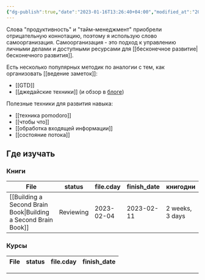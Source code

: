 ```yaml
---
{"dg-publish":true,"date":"2023-01-16T13:26:40+04:00","modified_at":"2023-05-11T14:48:34+04:00","tags":["competencies","skills"],"aliases":["организация личных дел"],"permalink":"/competencies/samoorganizacziya/","dgPassFrontmatter":true}
---
```





Слова "продуктивность" и "тайм-менеджмент" приобрели отрицательную коннотацию, поэтому я использую слово самоорганизация. Самоорганизация - это подход к управлению личными делами и доступными ресурсами для [[бесконечное развитие|бесконечного развития]].

Есть несколько популярных методик по аналогии с тем, как организовать [[ведение заметок]]:
- [[GTD]]
- [[джедайские техники]] (и обзор в [блоге](https://vanadium23.me/jedi-book-experiments/))

Полезные техники для развития навыка:
- [[техника pomodoro]]
- [[чтобы что]]
- [[обработка входящей информации]]
- [[состояние потока]]

## Где изучать

### Книги

| File                                                                            | status    | file.cday  | finish_date | книгодни        |
| ------------------------------------------------------------------------------- | --------- | ---------- | ----------- | --------------- |
| [[Building a Second Brain Book\|Building a Second Brain Book]] | Reviewing | 2023-02-04 | 2023-02-11  | 2 weeks, 3 days |


### Курсы

| File | status | file.cday | finish_date |
| ---- | ------ | --------- | ----------- |



---
